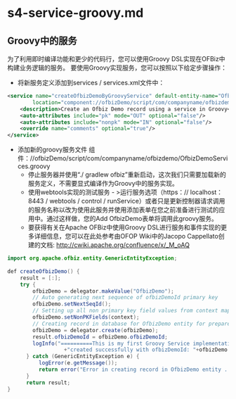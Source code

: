 # s4-service-groovy.md
## Groovy中的服务
为了利用即时编译功能和更少的代码行，您可以使用Groovy DSL实现在OFBiz中构建业务逻辑的服务。 要使用Groovy实现服务，您可以按照以下给定步骤操作：

+ 将新服务定义添加到services / services.xml文件中：

```xml
<service name="createOfbizDemoByGroovyService" default-entity-name="OfbizDemo" engine="groovy"
        location="component://ofbizDemo/script/com/companyname/ofbizdemo/OfbizDemoServices.groovy" invoke="createOfbizDemo" auth="true">
    <description>Create an Ofbiz Demo record using a service in Groovy</description>
    <auto-attributes include="pk" mode="OUT" optional="false"/>
    <auto-attributes include="nonpk" mode="IN" optional="false"/>
    <override name="comments" optional="true"/>
</service>
```

+ 添加新的groovy服务文件 组件：//ofbizDemo/script/com/companyname/ofbizdemo/OfbizDemoServices.groovy
    * 停止服务器并使用“./ gradlew ofbiz”重新启动，这次我们只需要加载新的服务定义，不需要显式编译作为Groovy中的服务实现。
    * 使用webtools实现的测试服务 - >运行服务选项（https：// localhost：8443 / webtools / control / runService）或者只是更新控制器请求调用的服务名称以改为使用此服务并使用添加表单在您之前准备进行测试的应用中。通过这样做，您的Add OfbizDemo表单将调用此groovy服务。
    * 要获得有关在Apache OFBiz中使用Groovy DSL进行服务和事件实现的更多详细信息，您可以在此处参考由OFOP Wiki中的Jacopo Cappellato创建的文档: http://cwiki.apache.org/confluence/x/_M_oAQ

```java
import org.apache.ofbiz.entity.GenericEntityException;
 
def createOfbizDemo() {
    result = [:];
    try {
        ofbizDemo = delegator.makeValue("OfbizDemo");
        // Auto generating next sequence of ofbizDemoId primary key
        ofbizDemo.setNextSeqId();
        // Setting up all non primary key field values from context map
        ofbizDemo.setNonPKFields(context);
        // Creating record in database for OfbizDemo entity for prepared value
        ofbizDemo = delegator.create(ofbizDemo);
        result.ofbizDemoId = ofbizDemo.ofbizDemoId;
        logInfo("==========This is my first Groovy Service implementation in Apache OFBiz. OfbizDemo record "
                  +"created successfully with ofbizDemoId: "+ofbizDemo.getString("ofbizDemoId"));
      } catch (GenericEntityException e) {
          logError(e.getMessage());
          return error("Error in creating record in OfbizDemo entity ........");
      }
      return result;
}
```



